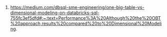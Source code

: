 1. https://medium.com/dbsql-sme-engineering/one-big-table-vs-dimensional-modeling-on-databricks-sql-755fc3ef5dfd#:~:text=Performance%3A%20Although%20the%20OBT%20approach,results%20compared%20to%20Dimensional%20Modeling.
